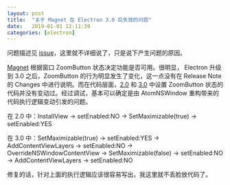 ```yaml
---
layout: post
title:  "关于 Magnet 在 Electron 3.0 后失效的问题"
date:   2019-01-01 12:11:39
categories: [electron]
---
```

问题描述见 [issue](https://github.com/electron/electron/issues/16091)，这里就不详细说了，只是说下产生问题的原因。

[Magnet](http://magnet.crowdcafe.com/) 根据窗口 ZoomButton 状态决定功能是否可用。很明显， Electron 升级到 3.0 之后，ZoomButton 的行为明显发生了变化，这一点没有在 Release Note 的 Changes 中进行说明。而在代码层面，[2.0](https://github.com/electron/electron/blob/2-0-x/atom/browser/native_window_mac.mm#L1977) 和 [3.0](https://github.com/electron/electron/blob/3-0-x/atom/browser/native_window_mac.mm#L1383) 中设置 ZoomButton 状态的代码并没有变动过。经过调试，基本可以确定是由 AtomNSWindow 重构带来的代码执行逻辑变动引发的问题。

在 2.0 中：InstallView -> setEnabled:NO -> SetMaximizable(true) -> setEnabled:YES

在 3.0 中：SetMaximizable(true) -> setEnabled:YES -> AddContentViewLayers -> setEnabled:NO -> OverrideNSWindowContentView -> SetMaximizable(false) -> setEnabled:NO -> AddContentViewLayers -> setEnabled:NO

修复的话，针对上面的执行逻辑应该很容易写出，我这里就不丢脸放代码了。

